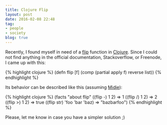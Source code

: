 ```yaml
---
title: Clojure Flip
layout: post
date: 2016-02-08 22:48
tag:
- people
- society
blog: true
---
```


Recently, I found myself in need of a [flip](http://hackage.haskell.org/package/base-4.8.2.0/docs/Prelude.html#v:flip) function in [Clojure](http://clojure.org/). Since I could not find anything in the official documentation, Stackoverflow, or Freenode, I came up with this:

{% highlight clojure %}
(defn flip [f]
  (comp (partial apply f) reverse list))
{% endhighlight %}

Its behavior can be described like this (assuming [Midje](https://github.com/marick/Midje)):

{% highlight clojure %}
(facts "about flip"
  ((flip -) 1 2) => 1
  ((flip /) 1 2) => 2
  ((flip >) 1 2) => true
  ((flip str) 'foo 'bar 'baz) => "bazbarfoo")
{% endhighlight %}

Please, let me know in case you have a simpler solution ;)
